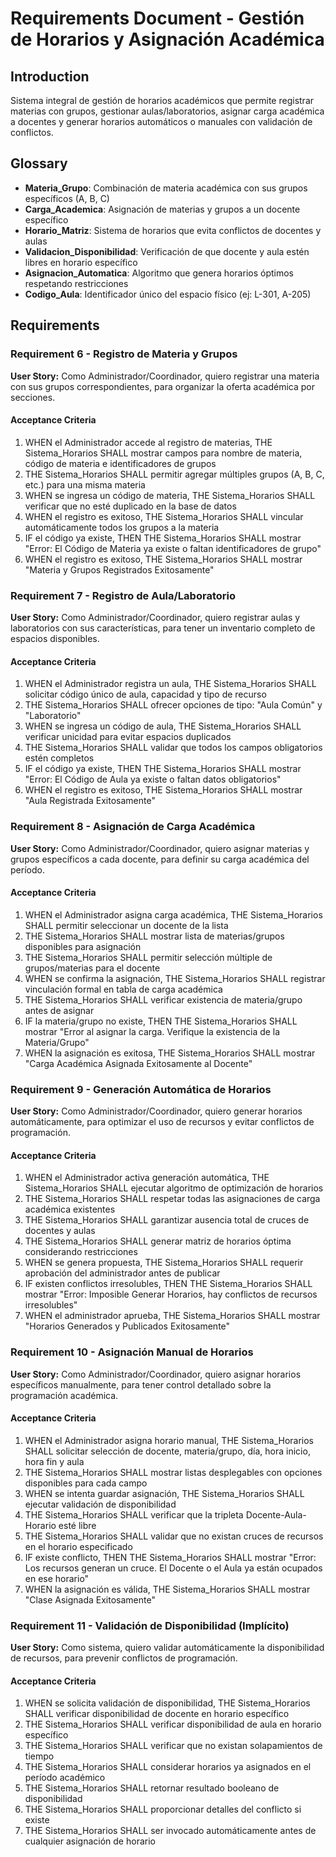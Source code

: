 # Requirements Document - Gestión de Horarios y Asignación Académica

## Introduction

Sistema integral de gestión de horarios académicos que permite registrar materias con grupos, gestionar aulas/laboratorios, asignar carga académica a docentes y generar horarios automáticos o manuales con validación de conflictos.

## Glossary

- **Materia_Grupo**: Combinación de materia académica con sus grupos específicos (A, B, C)
- **Carga_Academica**: Asignación de materias y grupos a un docente específico
- **Horario_Matriz**: Sistema de horarios que evita conflictos de docentes y aulas
- **Validacion_Disponibilidad**: Verificación de que docente y aula estén libres en horario específico
- **Asignacion_Automatica**: Algoritmo que genera horarios óptimos respetando restricciones
- **Codigo_Aula**: Identificador único del espacio físico (ej: L-301, A-205)

## Requirements

### Requirement 6 - Registro de Materia y Grupos

**User Story:** Como Administrador/Coordinador, quiero registrar una materia con sus grupos correspondientes, para organizar la oferta académica por secciones.

#### Acceptance Criteria

1. WHEN el Administrador accede al registro de materias, THE Sistema_Horarios SHALL mostrar campos para nombre de materia, código de materia e identificadores de grupos
2. THE Sistema_Horarios SHALL permitir agregar múltiples grupos (A, B, C, etc.) para una misma materia
3. WHEN se ingresa un código de materia, THE Sistema_Horarios SHALL verificar que no esté duplicado en la base de datos
4. WHEN el registro es exitoso, THE Sistema_Horarios SHALL vincular automáticamente todos los grupos a la materia
5. IF el código ya existe, THEN THE Sistema_Horarios SHALL mostrar "Error: El Código de Materia ya existe o faltan identificadores de grupo"
6. WHEN el registro es exitoso, THE Sistema_Horarios SHALL mostrar "Materia y Grupos Registrados Exitosamente"

### Requirement 7 - Registro de Aula/Laboratorio

**User Story:** Como Administrador/Coordinador, quiero registrar aulas y laboratorios con sus características, para tener un inventario completo de espacios disponibles.

#### Acceptance Criteria

1. WHEN el Administrador registra un aula, THE Sistema_Horarios SHALL solicitar código único de aula, capacidad y tipo de recurso
2. THE Sistema_Horarios SHALL ofrecer opciones de tipo: "Aula Común" y "Laboratorio"
3. WHEN se ingresa un código de aula, THE Sistema_Horarios SHALL verificar unicidad para evitar espacios duplicados
4. THE Sistema_Horarios SHALL validar que todos los campos obligatorios estén completos
5. IF el código ya existe, THEN THE Sistema_Horarios SHALL mostrar "Error: El Código de Aula ya existe o faltan datos obligatorios"
6. WHEN el registro es exitoso, THE Sistema_Horarios SHALL mostrar "Aula Registrada Exitosamente"

### Requirement 8 - Asignación de Carga Académica

**User Story:** Como Administrador/Coordinador, quiero asignar materias y grupos específicos a cada docente, para definir su carga académica del período.

#### Acceptance Criteria

1. WHEN el Administrador asigna carga académica, THE Sistema_Horarios SHALL permitir seleccionar un docente de la lista
2. THE Sistema_Horarios SHALL mostrar lista de materias/grupos disponibles para asignación
3. THE Sistema_Horarios SHALL permitir selección múltiple de grupos/materias para el docente
4. WHEN se confirma la asignación, THE Sistema_Horarios SHALL registrar vinculación formal en tabla de carga académica
5. THE Sistema_Horarios SHALL verificar existencia de materia/grupo antes de asignar
6. IF la materia/grupo no existe, THEN THE Sistema_Horarios SHALL mostrar "Error al asignar la carga. Verifique la existencia de la Materia/Grupo"
7. WHEN la asignación es exitosa, THE Sistema_Horarios SHALL mostrar "Carga Académica Asignada Exitosamente al Docente"

### Requirement 9 - Generación Automática de Horarios

**User Story:** Como Administrador/Coordinador, quiero generar horarios automáticamente, para optimizar el uso de recursos y evitar conflictos de programación.

#### Acceptance Criteria

1. WHEN el Administrador activa generación automática, THE Sistema_Horarios SHALL ejecutar algoritmo de optimización de horarios
2. THE Sistema_Horarios SHALL respetar todas las asignaciones de carga académica existentes
3. THE Sistema_Horarios SHALL garantizar ausencia total de cruces de docentes y aulas
4. THE Sistema_Horarios SHALL generar matriz de horarios óptima considerando restricciones
5. WHEN se genera propuesta, THE Sistema_Horarios SHALL requerir aprobación del administrador antes de publicar
6. IF existen conflictos irresolubles, THEN THE Sistema_Horarios SHALL mostrar "Error: Imposible Generar Horarios, hay conflictos de recursos irresolubles"
7. WHEN el administrador aprueba, THE Sistema_Horarios SHALL mostrar "Horarios Generados y Publicados Exitosamente"

### Requirement 10 - Asignación Manual de Horarios

**User Story:** Como Administrador/Coordinador, quiero asignar horarios específicos manualmente, para tener control detallado sobre la programación académica.

#### Acceptance Criteria

1. WHEN el Administrador asigna horario manual, THE Sistema_Horarios SHALL solicitar selección de docente, materia/grupo, día, hora inicio, hora fin y aula
2. THE Sistema_Horarios SHALL mostrar listas desplegables con opciones disponibles para cada campo
3. WHEN se intenta guardar asignación, THE Sistema_Horarios SHALL ejecutar validación de disponibilidad
4. THE Sistema_Horarios SHALL verificar que la tripleta Docente-Aula-Horario esté libre
5. THE Sistema_Horarios SHALL validar que no existan cruces de recursos en el horario especificado
6. IF existe conflicto, THEN THE Sistema_Horarios SHALL mostrar "Error: Los recursos generan un cruce. El Docente o el Aula ya están ocupados en ese horario"
7. WHEN la asignación es válida, THE Sistema_Horarios SHALL mostrar "Clase Asignada Exitosamente"

### Requirement 11 - Validación de Disponibilidad (Implícito)

**User Story:** Como sistema, quiero validar automáticamente la disponibilidad de recursos, para prevenir conflictos de programación.

#### Acceptance Criteria

1. WHEN se solicita validación de disponibilidad, THE Sistema_Horarios SHALL verificar disponibilidad de docente en horario específico
2. THE Sistema_Horarios SHALL verificar disponibilidad de aula en horario específico
3. THE Sistema_Horarios SHALL verificar que no existan solapamientos de tiempo
4. THE Sistema_Horarios SHALL considerar horarios ya asignados en el período académico
5. THE Sistema_Horarios SHALL retornar resultado booleano de disponibilidad
6. THE Sistema_Horarios SHALL proporcionar detalles del conflicto si existe
7. THE Sistema_Horarios SHALL ser invocado automáticamente antes de cualquier asignación de horario